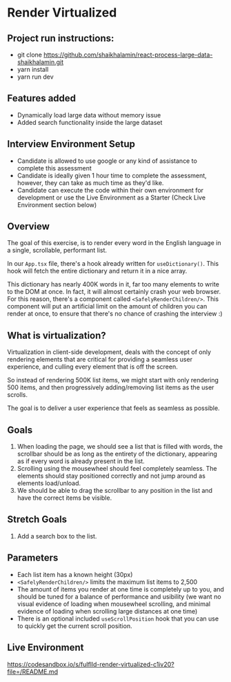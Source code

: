 # Render Virtualized

## Project run instructions:

- git clone https://github.com/shaikhalamin/react-process-large-data-shaikhalamin.git
- yarn install
- yarn run dev

## Features added
- Dynamically load large data without memory issue
- Added search functionality inside the large dataset

## Interview Environment Setup

- Candidate is allowed to use google or any kind of assistance to complete this assessment
- Candidate is ideally given 1 hour time to complete the assessment, however, they can take as much time as they'd like.
- Candidate can execute the code within their own environment for development or use the Live Environment as a Starter (Check Live Environment section below)

## Overview

The goal of this exercise, is to render every word in the English language in a single, scrollable, performant list.

In our `App.tsx` file, there's a hook already written for `useDictionary()`. This hook will fetch the entire dictionary and return it in a nice array.

This dictionary has nearly 400K words in it, far too many elements to write to the DOM at once. In fact, it will almost certainly crash your web browser. For this reason, there's a component called `<SafelyRenderChildren/>`. This component will put an artificial limit on the amount of children you can render at once, to ensure that there's no chance of crashing the interview :)

## What is virtualization?

Virtualization in client-side development, deals with the concept of only rendering elements that are critical for providing a seamless user experience, and culling every element that is off the screen.

So instead of rendering 500K list items, we might start with only rendering 500 items, and then progressively adding/removing list items as the user scrolls.

The goal is to deliver a user experience that feels as seamless as possible.

## Goals

1. When loading the page, we should see a list that is filled with words, the scrollbar should be as long as the entirety of the dictionary, appearing as if every word is already present in the list.
2. Scrolling using the mousewheel should feel completely seamless. The elements should stay positioned correctly and not jump around as elements load/unload.
3. We should be able to drag the scrollbar to any position in the list and have the correct items be visible.

## Stretch Goals

1. Add a search box to the list.

## Parameters

- Each list item has a known height (30px)
- `<SafelyRenderChildren/>` limits the maximum list items to 2,500
- The amount of items you render at one time is completely up to you, and should be tuned for a balance of performance and usibility (we want no visual evidence of loading when mousewheel scrolling, and minimal evidence of loading when scrolling large distances at one time)
- There is an optional included `useScrollPosition` hook that you can use to quickly get the current scroll position.

## Live Environment

https://codesandbox.io/s/fulflld-render-virtualized-c1iv20?file=/README.md
